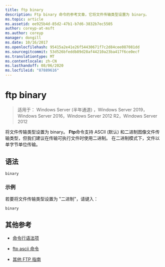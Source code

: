 ```yaml
---
title: ftp binary
description: Ftp binary 命令的参考文章，它将文件传输类型设置为 binary。
ms.topic: article
ms.assetid: ee925b4d-85d2-47b1-b7d6-3832b7ec5505
author: coreyp-at-msft
ms.author: coreyp
manager: dongill
ms.date: 10/16/2017
ms.openlocfilehash: 95415a2e41e26f54430671f7c2d84cee087081dd
ms.sourcegitcommit: 53d526bfeddb89d28af44210a23ba417f6ce0ecf
ms.translationtype: MT
ms.contentlocale: zh-CN
ms.lasthandoff: 08/06/2020
ms.locfileid: "87889616"
---
```

# <a name="ftp-binary"></a>ftp binary

> 适用于： Windows Server (半年通道) ，Windows Server 2019，Windows Server 2016，Windows Server 2012 R2，Windows Server 2012

将文件传输类型设置为 binary。 **Ftp**命令支持 ASCII (默认) 和二进制图像文件传输类型，但我们建议在传输可执行文件时使用二进制。 在二进制模式下，文件以单字节单位传输。

## <a name="syntax"></a>语法

```
binary
```

### <a name="examples"></a>示例

若要将文件传输类型设置为 "二进制"，请键入：

```
binary
```

## <a name="additional-references"></a>其他参考

- [命令行语法项](command-line-syntax-key.md)

- [ftp ascii 命令](ftp-ascii.md)

- [其他 FTP 指南](/previous-versions/orphan-topics/ws.10/cc756013(v=ws.10))
